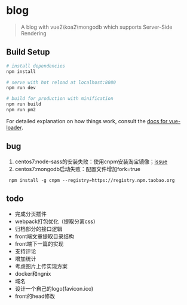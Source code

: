 # blog

> A blog with vue2\koa2\mongodb which supports Server-Side Rendering

## Build Setup

``` bash
# install dependencies
npm install

# serve with hot reload at localhost:8080
npm run dev

# build for production with minification
npm run build
npm run pm2
```

For detailed explanation on how things work, consult the [docs for vue-loader](http://vuejs.github.io/vue-loader).

## bug
1. centos7:node-sass的安装失败：使用cnpm安装淘宝镜像；[issue](https://github.com/angular/angular-cli/issues/4429)
2. centos7:mongodb启动失败：配置文件增加fork=true

```
 npm install -g cnpm --registry=https://registry.npm.taobao.org
```

## todo
- 完成分页插件
- webpack打包优化（提取分离css）
- 归档部分的接口逻辑
- front端文章提取目录结构
- front端下一篇的实现
- 支持评论
- 增加统计
- 考虑图片上传实现方案
- docker和ngnix
- 域名
- 设计一个自己的logo(favicon.ico)
- front的head修改
